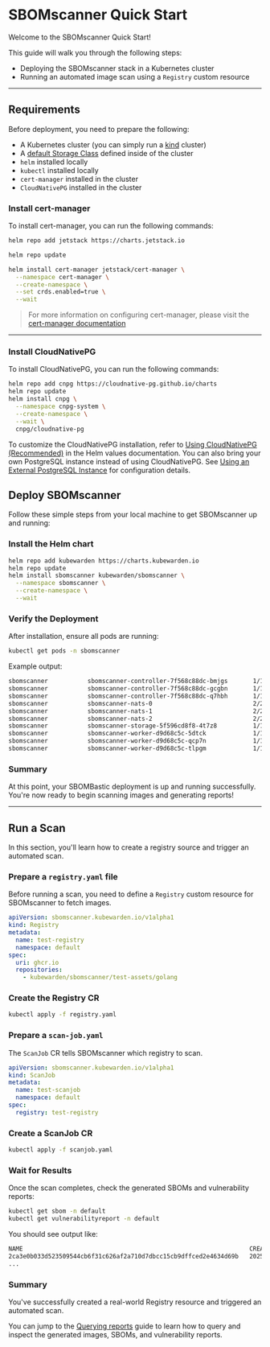 # SBOMscanner Quick Start

Welcome to the SBOMscanner Quick Start!

This guide will walk you through the following steps:

- Deploying the SBOMscanner stack in a Kubernetes cluster
- Running an automated image scan using a `Registry` custom resource

---

## Requirements

Before deployment, you need to prepare the following:

- A Kubernetes cluster (you can simply run a [kind](https://kind.sigs.k8s.io/) cluster)
- A [default Storage Class](https://kubernetes.io/docs/concepts/storage/storage-classes/#default-storageclass) defined inside of the cluster
- `helm` installed locally
- `kubectl` installed locally
- `cert-manager` installed in the cluster
- `CloudNativePG` installed in the cluster

### Install cert-manager

To install cert-manager, you can run the following commands:

```bash
helm repo add jetstack https://charts.jetstack.io

helm repo update

helm install cert-manager jetstack/cert-manager \
  --namespace cert-manager \
  --create-namespace \
  --set crds.enabled=true \
  --wait
```

> For more information on configuring cert-manager, please visit the [cert-manager documentation](https://cert-manager.io/docs/installation/helm)

---

### Install CloudNativePG

To install CloudNativePG, you can run the following commands:

```bash
helm repo add cnpg https://cloudnative-pg.github.io/charts
helm repo update
helm install cnpg \
  --namespace cnpg-system \
  --create-namespace \
  --wait \
  cnpg/cloudnative-pg
```

To customize the CloudNativePG installation, refer to [Using CloudNativePG (Recommended)](helm-values.md#using-cloudnativepg-recommended) in the Helm values documentation.
You can also bring your own PostgreSQL instance instead of using CloudNativePG. See [Using an External PostgreSQL Instance](helm-values.md#using-an-external-postgresql-instance) for configuration details.

## Deploy SBOMscanner

Follow these simple steps from your local machine to get SBOMscanner up and running:

### Install the Helm chart

```bash
helm repo add kubewarden https://charts.kubewarden.io
helm repo update
helm install sbomscanner kubewarden/sbomscanner \
  --namespace sbomscanner \
  --create-namespace \
  --wait
```

### Verify the Deployment

After installation, ensure all pods are running:

```bash
kubectl get pods -n sbomscanner
```

Example output:

```bash
sbomscanner           sbomscanner-controller-7f568c88dc-bmjgs       1/1     Running
sbomscanner           sbomscanner-controller-7f568c88dc-gcgbn       1/1     Running
sbomscanner           sbomscanner-controller-7f568c88dc-q7hbh       1/1     Running
sbomscanner           sbomscanner-nats-0                            2/2     Running
sbomscanner           sbomscanner-nats-1                            2/2     Running
sbomscanner           sbomscanner-nats-2                            2/2     Running
sbomscanner           sbomscanner-storage-5f596cd8f8-4t7z8          1/1     Running
sbomscanner           sbomscanner-worker-d9d68c5c-5dtck             1/1     Running
sbomscanner           sbomscanner-worker-d9d68c5c-qcp7n             1/1     Running
sbomscanner           sbomscanner-worker-d9d68c5c-tlpgm             1/1     Running
```

### Summary

At this point, your SBOMBastic deployment is up and running successfully. You're now ready to begin scanning images and generating reports!

---

## Run a Scan

In this section, you'll learn how to create a registry source and trigger an automated scan.

### Prepare a `registry.yaml` file

Before running a scan, you need to define a `Registry` custom resource for SBOMscanner to fetch images.

```yaml
apiVersion: sbomscanner.kubewarden.io/v1alpha1
kind: Registry
metadata:
  name: test-registry
  namespace: default
spec:
  uri: ghcr.io
  repositories:
    - kubewarden/sbomscanner/test-assets/golang
```

### Create the Registry CR

```bash
kubectl apply -f registry.yaml
```

### Prepare a `scan-job.yaml`

The `ScanJob` CR tells SBOMscanner which registry to scan.

```yaml
apiVersion: sbomscanner.kubewarden.io/v1alpha1
kind: ScanJob
metadata:
  name: test-scanjob
  namespace: default
spec:
  registry: test-registry
```

### Create a ScanJob CR

```bash
kubectl apply -f scanjob.yaml
```

### Wait for Results

Once the scan completes, check the generated SBOMs and vulnerability reports:

```bash
kubectl get sbom -n default
kubectl get vulnerabilityreport -n default
```

You should see output like:

```bash
NAME                                                               CREATED AT
2ca3e0b033d523509544cb6f31c626af2a710d7dbcc15cb9dffced2e4634d69b   2025-06-10T10:26:38Z
...
```

### Summary

You've successfully created a real-world Registry resource and triggered an automated scan.

You can jump to the [Querying reports](../user-guide/querying-reports.md) guide to learn how to query and inspect the generated images, SBOMs, and vulnerability reports.
